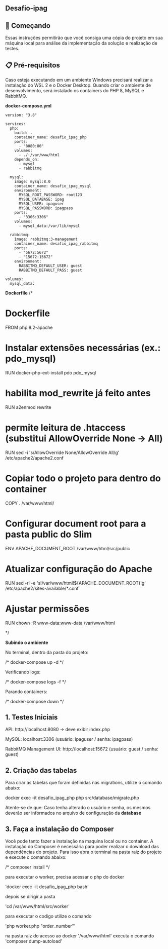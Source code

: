 ﻿## Desafio-ipag

## 🚀 Começando

Essas instruções permitirão que você consiga uma cópia do projeto em sua máquina local para análise da implementação da solução e realização de testes.

## 📋 Pré-requisitos

Caso esteja executando em um ambiente Windows precisará realizar a instalação do WSL 2 e o Docker Desktop.
Quando criar o ambiente de desenvolvimento, será instalado os containers do PHP 8, MySQL e RabbitMQ.

**docker-compose.yml**

```
version: "3.8"

services:
  php:
    build: .
    container_name: desafio_ipag_php
    ports:
      - "8080:80"
    volumes:
      - ./:/var/www/html
    depends_on:
      - mysql
      - rabbitmq

  mysql:
    image: mysql:8.0
    container_name: desafio_ipag_mysql
    environment:
      MYSQL_ROOT_PASSWORD: root123
      MYSQL_DATABASE: ipag
      MYSQL_USER: ipaguser
      MYSQL_PASSWORD: ipagpass
    ports:
      - "3306:3306"
    volumes:
      - mysql_data:/var/lib/mysql

  rabbitmq:
    image: rabbitmq:3-management
    container_name: desafio_ipag_rabbitmq
    ports:
      - "5672:5672"
      - "15672:15672"
    environment:
      RABBITMQ_DEFAULT_USER: guest
      RABBITMQ_DEFAULT_PASS: guest  

volumes:
  mysql_data:
```

**Dockerfile**
/*
# Dockerfile
FROM php:8.2-apache

# Instalar extensões necessárias (ex.: pdo_mysql)
RUN docker-php-ext-install pdo pdo_mysql

# habilita mod_rewrite já feito antes
RUN a2enmod rewrite

# permite leitura de .htaccess (substitui AllowOverride None -> All)
RUN sed -i 's/AllowOverride None/AllowOverride All/g' /etc/apache2/apache2.conf

# Copiar todo o projeto para dentro do container
COPY . /var/www/html/

# Configurar document root para a pasta public do Slim
ENV APACHE_DOCUMENT_ROOT /var/www/html/src/public

# Atualizar configuração do Apache
RUN sed -ri -e 's!/var/www/html!${APACHE_DOCUMENT_ROOT}!g' /etc/apache2/sites-available/*.conf

# Ajustar permissões
RUN chown -R www-data:www-data /var/www/html

*/

**Subindo o ambiente**

No terminal, dentro da pasta do projeto:

/*
docker-compose up -d
*/

Verificando logs:

/*
docker-compose logs -f
*/

Parando containers:

/*
docker-compose down
*/

## 1. Testes Iniciais

API: http://localhost:8080 → deve exibir index.php

MySQL: localhost:3306 (usuário: ipaguser / senha: ipagpass)

RabbitMQ Management UI: http://localhost:15672 (usuário: guest / senha: guest)

## 2. Criação das tabelas

Para criar as tabelas que foram definidas nas migrations, utilize o comando abaixo:

docker exec -it desafio_ipag_php php src/database/migrate.php

Atente-se de que: Caso tenha alterado o usuário e senha, os mesmos deverão ser informados no arquivo de configuração da **database**

## 3. Faça a instalação do Composer

Você pode tanto fazer a instalação na maquina local ou no container. A instalação do Composer é necessária para poder realizar o download das dependências do projeto. Para isso abra o terminal na pasta raiz do projeto e execute o comando abaixo:

/*
composer install
*/


para executar o worker, precisa acessar o php do docker

'docker exec -it desafio_ipag_php bash'

depois se dirigir a pasta

'cd /var/www/html/src/worker'

para executar o codigo utilize o comando

'php worker.php "order_number"'


na pasta raiz do acesso ao docker '/var/www/html' executa o comando 'composer dump-autoload'
